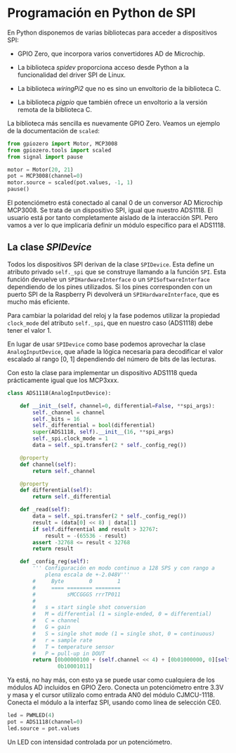 [//]: # (-*- mode: markdown; coding: utf-8 -*-)

# Programación en Python de SPI

En Python disponemos de varias bibliotecas para acceder a dispositivos
SPI:

* GPIO Zero, que incorpora varios convertidores AD de Microchip.

* La biblioteca *spidev* proporciona acceso desde Python a la
  funcionalidad del driver SPI de Linux.

* La biblioteca *wiringPi2* que no es sino un envoltorio de la
  biblioteca C.

* La biblioteca *pigpio* que también ofrece un envoltorio a la versión
  remota de la biblioteca C.

La biblioteca más sencilla es nuevamente GPIO Zero. Veamos un ejemplo
de la documentación de `scaled`:

``` Python
from gpiozero import Motor, MCP3008
from gpiozero.tools import scaled
from signal import pause

motor = Motor(20, 21)
pot = MCP3008(channel=0)
motor.source = scaled(pot.values, -1, 1)
pause()
```

El potenciómetro está conectado al canal 0 de un conversor AD
Microchip MCP3008.  Se trata de un dispositivo SPI, igual que nuestro
ADS1118.  El usuario está por tanto completamente aislado de la
interacción SPI.  Pero vamos a ver lo que implicaría definir un módulo
específico para el ADS1118.

## La clase *SPIDevice*

Todos los dispositivos SPI derivan de la clase `SPIDevice`.  Esta
define un atributo privado `self._spi` que se construye llamando a la
función `SPI`. Esta función devuelve un `SPIHardwareInterface` o un
`SPISoftwareInterface` dependiendo de los pines utilizados.  Si los
pines corresponden con un puerto SPI de la Raspberry Pi devolverá un
`SPIHardwareInterface`, que es mucho más eficiente.

Para cambiar la polaridad del reloj y la fase podemos utilizar la
propiedad `clock_mode` del atributo `self._spi`, que en nuestro caso
(ADS1118) debe tener el valor 1.

En lugar de usar `SPIDevice` como base podemos aprovechar la clase
`AnalogInputDevice`, que añade la lógica necesaria para decodificar el
valor escalado al rango [0, 1] dependiendo del número de bits de las
lecturas.

Con esto la clase para implementar un dispositivo ADS1118 queda
prácticamente igual que los MCP3xxx.

``` Python
class ADS1118(AnalogInputDevice):

    def __init__(self, channel=0, differential=False, **spi_args):
        self._channel = channel
        self._bits = 16
        self._differential = bool(differential)
        super(ADS1118, self).__init__(16, **spi_args)
        self._spi.clock_mode = 1
        data = self._spi.transfer(2 * self._config_reg())

    @property
    def channel(self):
        return self._channel

    @property
    def differential(self):
        return self._differential

    def _read(self):
        data = self._spi.transfer(2 * self._config_reg())
        result = (data[0] << 8) | data[1]
        if self.differential and result > 32767:
            result = -(65536 - result)
        assert -32768 <= result < 32768
        return result

    def _config_reg(self):
        ''' Configuración en modo continuo a 128 SPS y con rango a
            plena escala de +-2.048V'''
        #     Byte        0        1
        #     ==== ======== ========
        #          sMCCGGGS rrrTP011
        #
        #   s = start single shot conversion
        #   M = differential (1 = single-ended, 0 = differential)
        #   C = channel
        #   G = gain
        #   S = single shot mode (1 = single shot, 0 = continuous)
        #   r = sample rate
        #   T = temperature sensor
        #   P = pull-up in DOUT
        return [0b00000100 + (self.channel << 4) + [0b01000000, 0][self.differential],
                0b10001011]
```

Ya está, no hay más, con esto ya se puede usar como cualquiera de los
módulos AD incluidos en GPIO Zero.  Conecta un potenciómetro entre
3.3V y masa y el cursor utilízalo como entrada AN0 del módulo
CJMCU-1118. Conecta el módulo a la interfaz SPI, usando como línea de
selección CE0.

``` Python
led = PWMLED(4)
pot = ADS1118(channel=0)
led.source = pot.values
```

Un LED con intensidad controlada por un potenciómetro.
